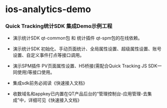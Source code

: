 # ios-analytics-demo

### Quick Tracking统计SDK 集成Demo示例工程

* 演示统计SDK qt-common包 和 统计插件 qt-spm包的在线依赖。
* 演示统计SDK 初始化、手动页面统计、全局属性设置、超级属性设置、账号设置、自定义事件打点等接口调用。
* 演示SPM插件 PV页面属性设置、H5桥接(需配合Quick Tracking JS SDK一同使用)等接口使用。


* 集成sdk前务必阅读《快速接入文档》
* 收数域名和appkey已内置在QT产品后台的“管理控制台-应用管理-去集成”中，详细可见《快速接入文档》
